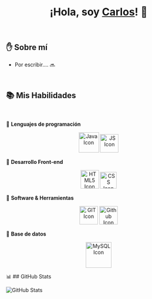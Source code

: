 <h1 align="center">¡Hola, soy <a href="#" target="_blank">Carlos</a>! 👋</h1>

<br>

## :raised_hand: Sobre mí

* Por escribir.... 🔜

<br>

## :books: Mis Habilidades
<br>

:pushpin: **Lenguajes de programación**

<p align="center"> 
    <!-- JAVA ICON -->
    <img src="https://img.icons8.com/color/2x/java-coffee-cup-logo.png" width="55px" title="Java" alt="Java Icon">
    <!-- JS ICON -->
    <img src="https://img.icons8.com/color/344/javascript--v1.png" width="50px" title="Javascript" alt="JS Icon"> 
</p>

:pushpin: **Desarrollo Front-end**

<p align="center"> 
    <!-- HTML ICON -->
    <img src="https://www.freepnglogos.com/uploads/html5-logo-png/html5-logo-html-logo-0.png" width="50px" title="HTML5" alt="HTML5 Icon">
    <!-- CSS3 ICON -->
    <img src="https://www.freepnglogos.com/uploads/html5-logo-png/html5-logo-opencode-css-8.png" width="45px" title="CSS3" alt="CSS Icon">
</p>

:pushpin: **Software & Herramientas**

<p align="center"> 
    <!-- GIT ICON -->
    <img src="https://seeklogo.com/images/G/git-logo-CD8D6F1C09-seeklogo.com.png" width="50px" title="GIT" alt="GIT Icon">
    <!-- GITHUB ICON -->
    <img src="https://github.githubassets.com/images/modules/logos_page/GitHub-Mark.png" width="50px" title="GitHub" alt="Github Icon">
</p>

:pushpin: **Base de datos**

<p align="center"> 
    <!-- MySQL ICON -->
    <img src="https://seeklogo.com/images/M/MySQL-logo-F6FF285A58-seeklogo.com.png" width="70px" title="MySQL" alt="MySQL Icon">
</p>

📊 ## GitHub Stats

![GitHub Stats](https://github-readme-stats.vercel.app/api?username=carlos-marte&theme=radical)
